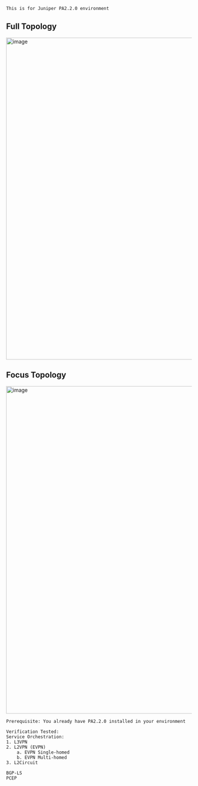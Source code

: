 ```
This is for Juniper PA2.2.0 environment
```

## Full Topology

<img width="873" alt="image" src="https://github.com/user-attachments/assets/8b192dad-8118-4edf-bddf-a5080ea558d1">

## Focus Topology

<img width="888" alt="image" src="https://github.com/user-attachments/assets/0b96d141-59dd-404d-b10b-837742a39979">


```
Prerequisite: You already have PA2.2.0 installed in your environment

Verification Tested:
Service Orchestration:
1. L3VPN
2. L2VPN (EVPN)
    a. EVPN Single-homed
    b. EVPN Multi-homed
3. L2Circuit

BGP-LS
PCEP

```
